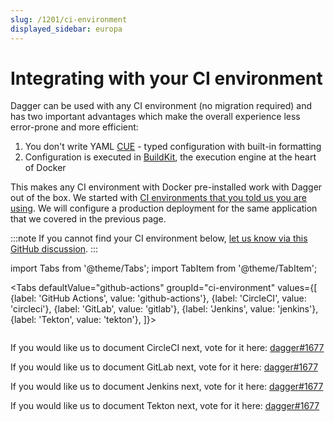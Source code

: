 ```yaml
---
slug: /1201/ci-environment
displayed_sidebar: europa
---
```


# Integrating with your CI environment

Dagger can be used with any CI environment (no migration required) and has two important advantages which make the overall experience less error-prone and more efficient:

1. You don't write YAML [CUE](https://cuelang.org/) - typed configuration with built-in formatting
2. Configuration is executed in [BuildKit](https://github.com/moby/buildkit), the execution engine at the heart of Docker

This makes any CI environment with Docker pre-installed work with Dagger out of the box.
We started with [CI environments that you told us you are using](https://github.com/dagger/dagger/discussions/1677).
We will configure a production deployment for the same application that we covered in the previous page.

:::note
If you cannot find your CI environment below, [let us know via this GitHub discussion](https://github.com/dagger/dagger/discussions/1677).
:::

import Tabs from '@theme/Tabs'; import TabItem from '@theme/TabItem';

<Tabs defaultValue="github-actions"
groupId="ci-environment"
values={[
{label: 'GitHub Actions', value: 'github-actions'},
{label: 'CircleCI', value: 'circleci'},
{label: 'GitLab', value: 'gitlab'},
{label: 'Jenkins', value: 'jenkins'},
{label: 'Tekton', value: 'tekton'},
]}>

<TabItem value="github-actions">

```yaml file=../tests/getting-started/github-actions.yml title=".github/workflows/todoapp.yml"

```

</TabItem>

<TabItem value="circleci">

If you would like us to document CircleCI next, vote for it here: [dagger#1677](https://github.com/dagger/dagger/discussions/1677)

</TabItem>

<TabItem value="gitlab">

If you would like us to document GitLab next, vote for it here: [dagger#1677](https://github.com/dagger/dagger/discussions/1677)

</TabItem>

<TabItem value="jenkins">

If you would like us to document Jenkins next, vote for it here: [dagger#1677](https://github.com/dagger/dagger/discussions/1677)

</TabItem>

<TabItem value="tekton">

If you would like us to document Tekton next, vote for it here: [dagger#1677](https://github.com/dagger/dagger/discussions/1677)

</TabItem>

</Tabs>
